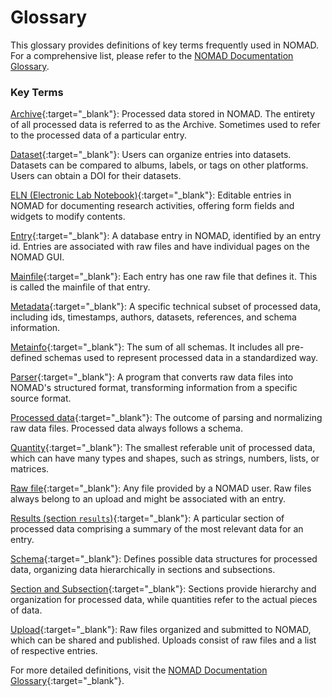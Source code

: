 # Glossary

This glossary provides definitions of key terms frequently used in NOMAD. For a comprehensive list, please refer to the [NOMAD Documentation Glossary](https://nomad-lab.eu/prod/v1/docs/reference/glossary.html).

### Key Terms

[Archive](https://nomad-lab.eu/prod/v1/docs/reference/glossary.html#archive){:target="_blank"}: Processed data stored in NOMAD. The entirety of all processed data is referred to as the Archive. Sometimes used to refer to the processed data of a particular entry.

[Dataset](https://nomad-lab.eu/prod/v1/docs/reference/glossary.html#dataset){:target="_blank"}: Users can organize entries into datasets. Datasets can be compared to albums, labels, or tags on other platforms. Users can obtain a DOI for their datasets.

[ELN (Electronic Lab Notebook)](https://nomad-lab.eu/prod/v1/docs/reference/glossary.html#eln){:target="_blank"}: Editable entries in NOMAD for documenting research activities, offering form fields and widgets to modify contents.

[Entry](https://nomad-lab.eu/prod/v1/docs/reference/glossary.html#entry){:target="_blank"}: A database entry in NOMAD, identified by an entry id. Entries are associated with raw files and have individual pages on the NOMAD GUI.

[Mainfile](https://nomad-lab.eu/prod/v1/docs/reference/glossary.html#mainfile){:target="_blank"}: Each entry has one raw file that defines it. This is called the mainfile of that entry.

[Metadata](https://nomad-lab.eu/prod/v1/docs/reference/glossary.html#metadata){:target="_blank"}: A specific technical subset of processed data, including ids, timestamps, authors, datasets, references, and schema information.

[Metainfo](https://nomad-lab.eu/prod/v1/docs/reference/glossary.html#metainfo){:target="_blank"}: The sum of all schemas. It includes all pre-defined schemas used to represent processed data in a standardized way.

[Parser](https://nomad-lab.eu/prod/v1/docs/reference/glossary.html#parser){:target="_blank"}: A program that converts raw data files into NOMAD's structured format, transforming information from a specific source format.

[Processed data](https://nomad-lab.eu/prod/v1/docs/reference/glossary.html#processed-data){:target="_blank"}: The outcome of parsing and normalizing raw data files. Processed data always follows a schema.

[Quantity](https://nomad-lab.eu/prod/v1/docs/reference/glossary.html#quantity){:target="_blank"}: The smallest referable unit of processed data, which can have many types and shapes, such as strings, numbers, lists, or matrices.

[Raw file](https://nomad-lab.eu/prod/v1/docs/reference/glossary.html#raw-file){:target="_blank"}: Any file provided by a NOMAD user. Raw files always belong to an upload and might be associated with an entry.

[Results (section `results`)](https://nomad-lab.eu/prod/v1/docs/reference/glossary.html#results){:target="_blank"}: A particular section of processed data comprising a summary of the most relevant data for an entry.

[Schema](https://nomad-lab.eu/prod/v1/docs/reference/glossary.html#schema){:target="_blank"}: Defines possible data structures for processed data, organizing data hierarchically in sections and subsections.

[Section and Subsection](https://nomad-lab.eu/prod/v1/docs/reference/glossary.html#section-and-subsection){:target="_blank"}: Sections provide hierarchy and organization for processed data, while quantities refer to the actual pieces of data.

[Upload](https://nomad-lab.eu/prod/v1/docs/reference/glossary.html#upload){:target="_blank"}: Raw files organized and submitted to NOMAD, which can be shared and published. Uploads consist of raw files and a list of respective entries.

For more detailed definitions, visit the [NOMAD Documentation Glossary](https://nomad-lab.eu/prod/v1/docs/reference/glossary.html){:target="_blank"}.
